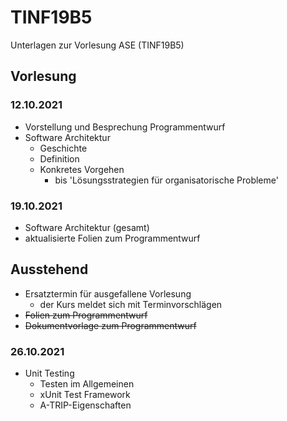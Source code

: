 # TINF19B5
Unterlagen zur Vorlesung ASE (TINF19B5)

## Vorlesung

### 12.10.2021

* Vorstellung und Besprechung Programmentwurf
* Software Architektur
  * Geschichte
  * Definition
  * Konkretes Vorgehen
    * bis 'Lösungsstrategien für organisatorische Probleme'

### 19.10.2021
* Software Architektur (gesamt)
* aktualisierte Folien zum Programmentwurf


## Ausstehend

* Ersatztermin für ausgefallene Vorlesung
  * der Kurs meldet sich mit Terminvorschlägen
* ~~Folien zum Programmentwurf~~
* ~~Dokumentvorlage zum Programmentwurf~~

### 26.10.2021
* Unit Testing
  * Testen im Allgemeinen
  * xUnit Test Framework
  * A-TRIP-Eigenschaften